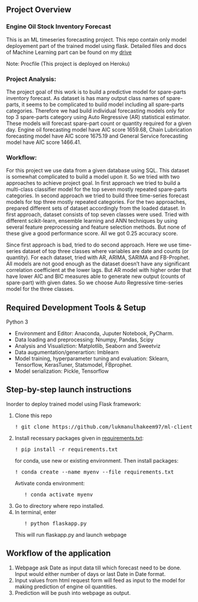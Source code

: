 ## Project Overview
### Engine Oil Stock Inventory Forecast
This is an ML timeseries forecasting project. This repo contain only model deployement part of the trained model using flask. Detailed files and docs of Machine Learning part can be found on my [drive](https://drive.google.com/drive/folders/1Th8lBTQDZkOp5kBOW-t5eRuaQXHbwAcu?usp=share_link)

Note: Procfile (This project is deployed on Heroku)

### Project Analysis:
The project goal of this work is to build a predictive model for spare-parts inventory forecast. As dataset is has many output class names of spare-parts, it seems to be complicated to build model including all spare-parts categories. Therefore we had build individual forecasting models only for top 3 spare-parts category using Auto Regressive (AR) statistical estimator. These models will forecast spare-part count or quantity required for a given day. Engine oil forecasting model have AIC score 1659.68, Chain Lubrication forecasting model have AIC score 1675.19 and General Service forecasting model have AIC score 1466.41.

### Workflow:
For this project we use data from a given database using SQL. This dataset is somewhat complicated to build a model upon it. So we tried with two approaches to achieve project goal. In first approach we tried to build a multi-class classifier model for the top seven mostly repeated spare-parts categories. In second approach we tried to build three time-series forecast models for top three mostly repeated categories. For the two approaches, prepared different sets of dataset accordingly from the loaded dataset.
In first approach, dataset consists of top seven classes were used. Tried with different scikit-learn, ensemble learning and ANN techniques by using several feature preprocessing and feature selection methods. But none of these give a good performance score. All we got 0.25 accuracy score.

Since first approach is bad, tried to do second approach. Here we use time-series dataset of top three classes where variables are date and counts (or quantity). For each dataset, tried with AR, ARIMA, SARIMA and FB-Prophet. All models are not good enough as the dataset doesn’t have any significant correlation coefficient at the lower lags. But AR model with higher order that have lower AIC and BIC measures able to generate new output (counts of spare-part) with given dates. So we choose Auto Regressive time-series model for the three classes. 

## Required Development Tools & Setup
Python 3
- Environment and Editor: Anaconda, Juputer Notebook, PyCharm.
- Data loading and preprocessing: Nnumpy, Pandas, Scipy 
- Analysis and Visualiztion: Matplotlib, Seaborn and Sweetviz
- Data augumentation/generartion: Imblearn
- Model training, hyperparameter tuning and evaluation: Sklearn, Tensorflow, KerasTuner, Statsmodel, FBprophet.
- Model serialization: Pickle, Tensorflow

## Step-by-step launch instructions
Inorder to deploy trained model using Flask framework:
1. Clone this repo
   <pre>
   ! git clone https://github.com/lukmanulhakeem97/ml-client-project.git
   </pre>
2. Install recessary packages given in [requirements.txt](requirements.txt):
   <pre>
   ! pip install -r requirements.txt
   </pre>
   for conda, use new or existing environment. Then install packages:
   <pre>
   ! conda create --name myenv --file requirements.txt
   </pre>
   Avtivate conda environment:
   <pre>
      ! conda activate myenv
   </pre>
4. Go to directory where repo installed.
5. In terminal, enter
   <pre>
      ! python flaskapp.py
   </pre>
   This will run flaskapp.py and launch webpage 
   



## Workflow of the application
1. Webpage ask Date as input data till which forecast need to be done. Input would either number of days or last Date in Date format.
2. Input values from html request form will feed as input to the model for making prediction of engine oil quantities.
3. Prediction will be push into webpage as output.
